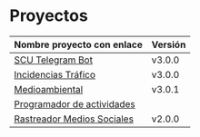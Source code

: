 # Proyectos

| Nombre proyecto con enlace                                                         | Versión |
|------------------------------------------------------------------------------------|---------|
| [SCU Telegram Bot](https://github.com/Test-Driven-Robins/scu-telegram-bot)         | v3.0.0  |
| [Incidencias Tráfico](https://github.com/RakutenTeam/IncidenciasTrafico)           | v3.0.0  |
| [Medioambiental](https://github.com/medioambiental-tdd/medioambiental)             | v3.0.1  |
| [Programador de actividades](https://github.com/TaskingWorld/QAProject)            |   |
| [Rastreador Medios Sociales](https://github.com/Rastreador-medios-sociales/Scanner)| v2.0.0  |

